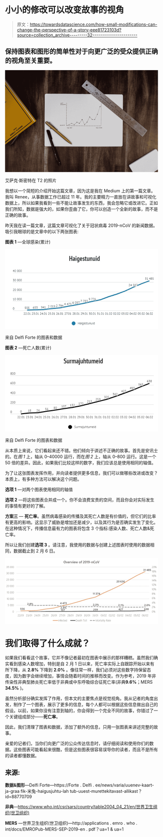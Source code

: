 # 小小的修改可以改变故事的视角

> 原文：<https://towardsdatascience.com/how-small-modifications-can-change-the-perspective-of-a-story-eee81723103d?source=collection_archive---------32----------------------->

## 保持图表和图形的简单性对于向更广泛的受众提供正确的视角至关重要。

![](img/8d68ccd6a2eb7cf4366e5ac0f0e2d640.png)

艾萨克·斯密特在 T2 的照片

我想以一个简短的介绍开始这篇文章，因为这是我在 Medium 上的第一篇文章。我叫 Renee，从事数据工作已超过 11 年。我的主要精力一直放在讲故事和可视化数据上，所以如果我看到一些不能让故事发生的东西，我会忽略它或改进它。正如我们所知，数据是强大的，如果你歪曲了它，你可以创造一个全新的故事，而不是正确的故事。

昨天我在读一篇文章，这篇文章可视化了关于冠状病毒 2019-nCoV 的新闻数据。吸引我眼球的是文章中的以下两张图表:

**图表 1** —全球感染(累计)

![](img/fc1da619816acec0fcd7f1bd7700a9a0.png)

来自 Delfi Forte 的图表和数据

**图表 2** —死亡人数(累计)

![](img/17e642443ed40d2a0d55f463e703d041.png)

来自 Delfi Forte 的图表和数据

从本质上来说，它们看起来还不错。他们倾向于讲述不正确的故事。首先是安讯士的。在*图 1* 上，轴从 0–40000 运行，而在*图 2* 上，轴从 0–800 运行。这是一个 50 倍的差异。因此，如果我们比较这样的数字，我们应该总是使用相同的轴值。

为了让这张图表发挥作用，并向读者提供更多信息，我们可以做哪些改进或改变？本质上，有多种方法可以解决这个问题。

**选项 1** —对两个图表使用相同的轴值

**选项 2** —将这些图表合并成一个。你不会浪费宝贵的空间，而且你会对实际发生的事情有更好的了解。

**方案三** — **死亡率**。虽然病毒感染的传播及其死亡人数是有价值的，但它们的比率有更高的影响。这显示了威胁是增加还是减少，以及其行为是否确实发生了变化。在这种情况下，传播信息最有力的图表将包含 3 个指标:感染人数、死亡人数&死亡率。

所以让我们创建**选项 3** 。请注意，我使用的数据与创建上述图表时使用的数据相同，数据截止到 2 月 6 日。

![](img/1bdb418918cd1f030c3abeb79d04ea20.png)

# 我们取得了什么成就？

如果我们看看这个故事，它并不像记者最初在图表中展示的那样糟糕。虽然我们确实看到感染人数增加，特别是自 2 月 1 日以来，死亡率实际上自跟踪开始以来有所下降，从 **2.8%** 下降到 **2.0%** 。像往常一样，我们必须对这些数字持保留态度，因为数字会继续增加，事情会随着时间的推移而改变。作为参考，2019 年非传染性非典型肺炎死亡率低于非典或中东呼吸综合征死亡率(非典**9.6%**；MERS **34.5%** )。

虽然分析部分确实发挥了作用，但本文的主要焦点是视觉视角。我从记者的角度出发，制作了一个图表，展示了更多的信息，每个人都可以根据这些信息做出自己的假设。以前，如果你没有注意到轴的，你会得到一个完全不同的故事，你错过了一个关键组成部分——**死亡率**。

因此，我们清理了图表和数据，添加了额外的信息，只用一张图表来讲述完整的故事。

亲爱的记者们，当你们向更广泛的公众传达信息时，请仔细阅读和使用你们的数据。这些图表可能看起来很酷，但是这些图表很容易误导你的读者，而且不是所有的读者都懂数据。

## 来源:

**数据&图形**—Delfi Forte—https://Forte . Delfi . ee/news/varia/uuenev-kaart-ja-graa fik-米兔-haigusjuhtu-lah tub-uuest-murettekitavast-allikast？id=88770709

**非典**—https://www.who.int/csr/sars/country/table2004_04_21/en/世界卫生组织(世卫组织)

**MERS** —世界卫生组织(世卫组织)—http://applications . emro . who . int/docs/EMROPub-MERS-SEP-2019-en . pdf？ua=1 & ua=1